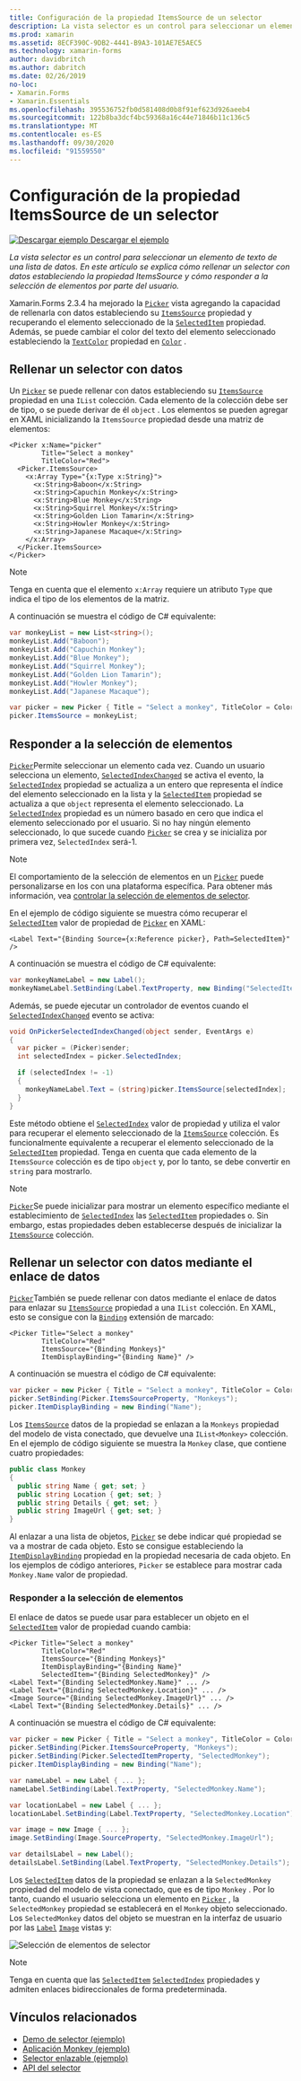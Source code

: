 ```yaml
---
title: Configuración de la propiedad ItemsSource de un selector
description: La vista selector es un control para seleccionar un elemento de texto de una lista de datos. En este artículo se explica cómo rellenar un selector con datos estableciendo la propiedad ItemsSource y cómo responder a la selección de elementos por parte del usuario.
ms.prod: xamarin
ms.assetid: 8ECF390C-9DB2-4441-B9A3-101AE7E5AEC5
ms.technology: xamarin-forms
author: davidbritch
ms.author: dabritch
ms.date: 02/26/2019
no-loc:
- Xamarin.Forms
- Xamarin.Essentials
ms.openlocfilehash: 395536752fb0d581408d0b8f91ef623d926aeeb4
ms.sourcegitcommit: 122b8ba3dcf4bc59368a16c44e71846b11c136c5
ms.translationtype: MT
ms.contentlocale: es-ES
ms.lasthandoff: 09/30/2020
ms.locfileid: "91559550"
---
```

# <a name="setting-a-pickers-itemssource-property"></a>Configuración de la propiedad ItemsSource de un selector

[![Descargar ejemplo](~/media/shared/download.png) Descargar el ejemplo](https://docs.microsoft.com/samples/xamarin/xamarin-forms-samples/userinterface-monkeyapppicker)

_La vista selector es un control para seleccionar un elemento de texto de una lista de datos. En este artículo se explica cómo rellenar un selector con datos estableciendo la propiedad ItemsSource y cómo responder a la selección de elementos por parte del usuario._

Xamarin.Forms 2.3.4 ha mejorado la [`Picker`](xref:Xamarin.Forms.Picker) vista agregando la capacidad de rellenarla con datos estableciendo su [`ItemsSource`](xref:Xamarin.Forms.Picker.ItemsSource) propiedad y recuperando el elemento seleccionado de la [`SelectedItem`](xref:Xamarin.Forms.Picker.SelectedItem) propiedad. Además, se puede cambiar el color del texto del elemento seleccionado estableciendo la [`TextColor`](xref:Xamarin.Forms.Picker.TextColor) propiedad en [`Color`](xref:Xamarin.Forms.Color) .

## <a name="populating-a-picker-with-data"></a>Rellenar un selector con datos

Un [`Picker`](xref:Xamarin.Forms.Picker) se puede rellenar con datos estableciendo su [`ItemsSource`](xref:Xamarin.Forms.Picker.ItemsSource) propiedad en una `IList` colección. Cada elemento de la colección debe ser de tipo, o se puede derivar de él `object` . Los elementos se pueden agregar en XAML inicializando la `ItemsSource` propiedad desde una matriz de elementos:

```xaml
<Picker x:Name="picker"
        Title="Select a monkey"
        TitleColor="Red">
  <Picker.ItemsSource>
    <x:Array Type="{x:Type x:String}">
      <x:String>Baboon</x:String>
      <x:String>Capuchin Monkey</x:String>
      <x:String>Blue Monkey</x:String>
      <x:String>Squirrel Monkey</x:String>
      <x:String>Golden Lion Tamarin</x:String>
      <x:String>Howler Monkey</x:String>
      <x:String>Japanese Macaque</x:String>
    </x:Array>
  </Picker.ItemsSource>
</Picker>
```

> [!NOTE]
> Tenga en cuenta que el elemento `x:Array` requiere un atributo `Type` que indica el tipo de los elementos de la matriz.

A continuación se muestra el código de C# equivalente:

```csharp
var monkeyList = new List<string>();
monkeyList.Add("Baboon");
monkeyList.Add("Capuchin Monkey");
monkeyList.Add("Blue Monkey");
monkeyList.Add("Squirrel Monkey");
monkeyList.Add("Golden Lion Tamarin");
monkeyList.Add("Howler Monkey");
monkeyList.Add("Japanese Macaque");

var picker = new Picker { Title = "Select a monkey", TitleColor = Color.Red };
picker.ItemsSource = monkeyList;
```

## <a name="responding-to-item-selection"></a>Responder a la selección de elementos

[`Picker`](xref:Xamarin.Forms.Picker)Permite seleccionar un elemento cada vez. Cuando un usuario selecciona un elemento, [`SelectedIndexChanged`](xref:Xamarin.Forms.Picker.SelectedIndexChanged) se activa el evento, la [`SelectedIndex`](xref:Xamarin.Forms.Picker.SelectedIndex) propiedad se actualiza a un entero que representa el índice del elemento seleccionado en la lista y la [`SelectedItem`](xref:Xamarin.Forms.Picker.SelectedItem) propiedad se actualiza a que `object` representa el elemento seleccionado. La [`SelectedIndex`](xref:Xamarin.Forms.Picker.SelectedIndex) propiedad es un número basado en cero que indica el elemento seleccionado por el usuario. Si no hay ningún elemento seleccionado, lo que sucede cuando [`Picker`](xref:Xamarin.Forms.Picker) se crea y se inicializa por primera vez, `SelectedIndex` será-1.

> [!NOTE]
> El comportamiento de la selección de elementos en un [`Picker`](xref:Xamarin.Forms.Picker) puede personalizarse en Ios con una plataforma específica. Para obtener más información, vea [controlar la selección de elementos de selector](~/xamarin-forms/platform/ios/picker-selection.md).

En el ejemplo de código siguiente se muestra cómo recuperar el [`SelectedItem`](xref:Xamarin.Forms.Picker.SelectedItem) valor de propiedad de [`Picker`](xref:Xamarin.Forms.Picker) en XAML:

```xaml
<Label Text="{Binding Source={x:Reference picker}, Path=SelectedItem}" />
```

A continuación se muestra el código de C# equivalente:

```csharp
var monkeyNameLabel = new Label();
monkeyNameLabel.SetBinding(Label.TextProperty, new Binding("SelectedItem", source: picker));
```

Además, se puede ejecutar un controlador de eventos cuando el [`SelectedIndexChanged`](xref:Xamarin.Forms.Picker.SelectedIndexChanged) evento se activa:

```csharp
void OnPickerSelectedIndexChanged(object sender, EventArgs e)
{
  var picker = (Picker)sender;
  int selectedIndex = picker.SelectedIndex;

  if (selectedIndex != -1)
  {
    monkeyNameLabel.Text = (string)picker.ItemsSource[selectedIndex];
  }
}
```

Este método obtiene el [`SelectedIndex`](xref:Xamarin.Forms.Picker.SelectedIndex) valor de propiedad y utiliza el valor para recuperar el elemento seleccionado de la [`ItemsSource`](xref:Xamarin.Forms.Picker.ItemsSource) colección. Es funcionalmente equivalente a recuperar el elemento seleccionado de la [`SelectedItem`](xref:Xamarin.Forms.Picker.SelectedItem) propiedad. Tenga en cuenta que cada elemento de la `ItemsSource` colección es de tipo `object` y, por lo tanto, se debe convertir en `string` para mostrarlo.

> [!NOTE]
> [`Picker`](xref:Xamarin.Forms.Picker)Se puede inicializar para mostrar un elemento específico mediante el establecimiento de [`SelectedIndex`](xref:Xamarin.Forms.Picker.SelectedIndex) las [`SelectedItem`](xref:Xamarin.Forms.Picker.SelectedItem) propiedades o. Sin embargo, estas propiedades deben establecerse después de inicializar la [`ItemsSource`](xref:Xamarin.Forms.Picker.ItemsSource) colección.

## <a name="populating-a-picker-with-data-using-data-binding"></a>Rellenar un selector con datos mediante el enlace de datos

[`Picker`](xref:Xamarin.Forms.Picker)También se puede rellenar con datos mediante el enlace de datos para enlazar su [`ItemsSource`](xref:Xamarin.Forms.Picker.ItemsSource) propiedad a una `IList` colección. En XAML, esto se consigue con la [`Binding`](xref:Xamarin.Forms.Xaml.BindingExtension) extensión de marcado:

```xaml
<Picker Title="Select a monkey"
        TitleColor="Red"
        ItemsSource="{Binding Monkeys}"
        ItemDisplayBinding="{Binding Name}" />
```

A continuación se muestra el código de C# equivalente:

```csharp
var picker = new Picker { Title = "Select a monkey", TitleColor = Color.Red };
picker.SetBinding(Picker.ItemsSourceProperty, "Monkeys");
picker.ItemDisplayBinding = new Binding("Name");
```

Los [`ItemsSource`](xref:Xamarin.Forms.Picker.ItemsSource) datos de la propiedad se enlazan a la `Monkeys` propiedad del modelo de vista conectado, que devuelve una `IList<Monkey>` colección. En el ejemplo de código siguiente se muestra la `Monkey` clase, que contiene cuatro propiedades:

```csharp
public class Monkey
{
  public string Name { get; set; }
  public string Location { get; set; }
  public string Details { get; set; }
  public string ImageUrl { get; set; }
}
```

Al enlazar a una lista de objetos, [`Picker`](xref:Xamarin.Forms.Picker) se debe indicar qué propiedad se va a mostrar de cada objeto. Esto se consigue estableciendo la [`ItemDisplayBinding`](xref:Xamarin.Forms.Picker.ItemDisplayBinding) propiedad en la propiedad necesaria de cada objeto. En los ejemplos de código anteriores, `Picker` se establece para mostrar cada `Monkey.Name` valor de propiedad.

### <a name="responding-to-item-selection"></a>Responder a la selección de elementos

El enlace de datos se puede usar para establecer un objeto en el [`SelectedItem`](xref:Xamarin.Forms.Picker.SelectedItem) valor de propiedad cuando cambia:

```xaml
<Picker Title="Select a monkey"
        TitleColor="Red"
        ItemsSource="{Binding Monkeys}"
        ItemDisplayBinding="{Binding Name}"
        SelectedItem="{Binding SelectedMonkey}" />
<Label Text="{Binding SelectedMonkey.Name}" ... />
<Label Text="{Binding SelectedMonkey.Location}" ... />
<Image Source="{Binding SelectedMonkey.ImageUrl}" ... />
<Label Text="{Binding SelectedMonkey.Details}" ... />
```

A continuación se muestra el código de C# equivalente:

```csharp
var picker = new Picker { Title = "Select a monkey", TitleColor = Color.Red };
picker.SetBinding(Picker.ItemsSourceProperty, "Monkeys");
picker.SetBinding(Picker.SelectedItemProperty, "SelectedMonkey");
picker.ItemDisplayBinding = new Binding("Name");

var nameLabel = new Label { ... };
nameLabel.SetBinding(Label.TextProperty, "SelectedMonkey.Name");

var locationLabel = new Label { ... };
locationLabel.SetBinding(Label.TextProperty, "SelectedMonkey.Location");

var image = new Image { ... };
image.SetBinding(Image.SourceProperty, "SelectedMonkey.ImageUrl");

var detailsLabel = new Label();
detailsLabel.SetBinding(Label.TextProperty, "SelectedMonkey.Details");
```

Los [`SelectedItem`](xref:Xamarin.Forms.Picker.SelectedItem) datos de la propiedad se enlazan a la `SelectedMonkey` propiedad del modelo de vista conectado, que es de tipo `Monkey` . Por lo tanto, cuando el usuario selecciona un elemento en [`Picker`](xref:Xamarin.Forms.Picker) , la `SelectedMonkey` propiedad se establecerá en el `Monkey` objeto seleccionado. Los `SelectedMonkey` datos del objeto se muestran en la interfaz de usuario por las [`Label`](xref:Xamarin.Forms.Label) [`Image`](xref:Xamarin.Forms.Image) vistas y:

![Selección de elementos de selector](populating-itemssource-images/monkeys.png)

> [!NOTE]
> Tenga en cuenta que las [`SelectedItem`](xref:Xamarin.Forms.Picker.SelectedItem) [`SelectedIndex`](xref:Xamarin.Forms.Picker.SelectedIndex) propiedades y admiten enlaces bidireccionales de forma predeterminada.

## <a name="related-links"></a>Vínculos relacionados

- [Demo de selector (ejemplo)](/samples/xamarin/xamarin-forms-samples/userinterface-pickerdemo)
- [Aplicación Monkey (ejemplo)](/samples/xamarin/xamarin-forms-samples/userinterface-monkeyapppicker)
- [Selector enlazable (ejemplo)](/samples/xamarin/xamarin-forms-samples/userinterface-bindablepicker)
- [API del selector](xref:Xamarin.Forms.Picker)